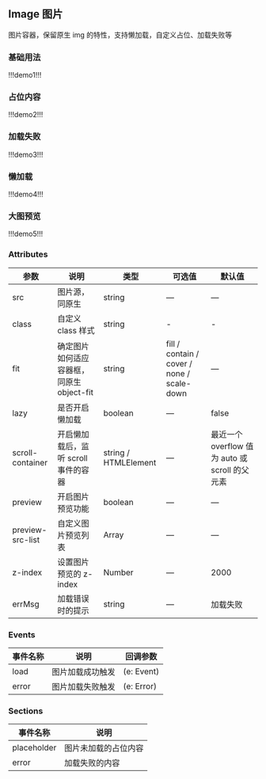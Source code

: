 ## Image 图片

图片容器，保留原生 img 的特性，支持懒加载，自定义占位、加载失败等

### 基础用法

!!!demo1!!!

### 占位内容

!!!demo2!!!

### 加载失败

!!!demo3!!!

### 懒加载

!!!demo4!!!

### 大图预览

!!!demo5!!!

### Attributes

| 参数             | 说明                                      | 类型                 | 可选值                                     | 默认值                                         |
| ---------------- | ----------------------------------------- | -------------------- | ------------------------------------------ | ---------------------------------------------- |
| src              | 图片源，同原生                            | string               | —                                          | —                                              |
| class            | 自定义 class 样式                         | string               | -                                          | -                                              |
| fit              | 确定图片如何适应容器框，同原生 object-fit | string               | fill / contain / cover / none / scale-down | —                                              |
| lazy             | 是否开启懒加载                            | boolean              | —                                          | false                                          |
| scroll-container | 开启懒加载后，监听 scroll 事件的容器      | string / HTMLElement | —                                          | 最近一个 overflow 值为 auto 或 scroll 的父元素 |
| preview          | 开启图片预览功能                          | boolean              | —                                          | —                                              |
| preview-src-list | 自定义图片预览列表                        | Array                | —                                          | —                                              |
| z-index          | 设置图片预览的 z-index                    | Number               | —                                          | 2000                                           |
| errMsg           | 加载错误时的提示                          | string               | —                                          | 加载失败                                       |

### Events

| 事件名称 | 说明             | 回调参数   |
| -------- | ---------------- | ---------- |
| load     | 图片加载成功触发 | (e: Event) |
| error    | 图片加载失败触发 | (e: Error) |

### Sections

| 事件名称    | 说明                 |
| ----------- | -------------------- |
| placeholder | 图片未加载的占位内容 |
| error       | 加载失败的内容       |
